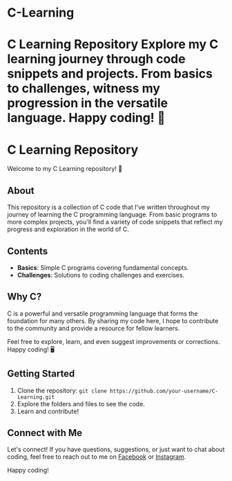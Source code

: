 # C-Learning
# C Learning Repository  Explore my C learning journey through code snippets and projects. From basics to challenges, witness my progression in the versatile language. Happy coding! 🚀
# C Learning Repository

Welcome to my C Learning repository! 🚀

## About
This repository is a collection of C code that I've written throughout my journey of learning the C programming language. From basic programs to more complex projects, you'll find a variety of code snippets that reflect my progress and exploration in the world of C.

## Contents
- **Basics**: Simple C programs covering fundamental concepts.
- **Challenges**: Solutions to coding challenges and exercises.

## Why C?
C is a powerful and versatile programming language that forms the foundation for many others. By sharing my code here, I hope to contribute to the community and provide a resource for fellow learners.

Feel free to explore, learn, and even suggest improvements or corrections. Happy coding! 🖥️

## Getting Started
1. Clone the repository: `git clone https://github.com/your-username/C-Learning.git`
2. Explore the folders and files to see the code.
3. Learn and contribute!

## Connect with Me
Let's connect! If you have questions, suggestions, or just want to chat about coding, feel free to reach out to me on [Facebook]([https://twitter.com/your-twitter-handle](https://www.facebook.com/profile.php?id=61553470680229&mibextid=ZbWKwL)) or [Instagram]([https://linkedin.com/in/your-linkedin-profile](https://www.instagram.com/leave_shaikat_alone?igsh=MTN0cWx3bHhxaHhuYg==)https://www.instagram.com/leave_shaikat_alone?igsh=MTN0cWx3bHhxaHhuYg==).

Happy coding!
